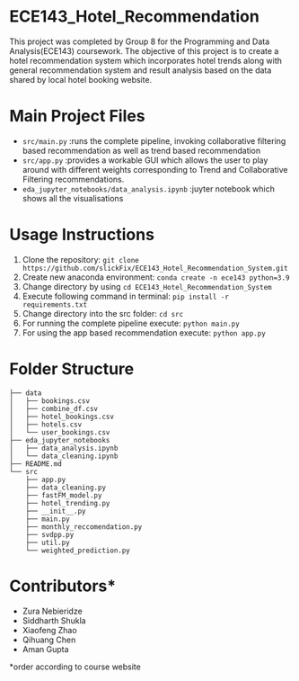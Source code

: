 # ECE143_Hotel_Recommendation

This project was completed by Group 8 for the Programming and Data Analysis(ECE143) coursework. The objective of this project is to create a hotel recommendation system which incorporates hotel trends along with general recommendation system and result analysis based on the data shared by local hotel booking website. 

# Main Project Files

* ```src/main.py``` :runs the complete pipeline, invoking collaborative filtering based recommendation as well as trend based recommendation
* ```src/app.py``` :provides a workable GUI which allows the user to play around with different weights corresponding to Trend and Collaborative Filtering recommendations.
* ```eda_jupyter_notebooks/data_analysis.ipynb``` :juyter notebook which shows all the visualisations

# Usage Instructions
1. Clone the repository: ```git clone https://github.com/slickFix/ECE143_Hotel_Recommendation_System.git```
2. Create new anaconda environment: ```conda create -n ece143 python=3.9```
3. Change directory by using ```cd ECE143_Hotel_Recommendation_System```
4. Execute following command in terminal: ```pip install -r requirements.txt```
5. Change directory into the src folder: ```cd src```
5. For running the complete pipeline execute: ```python main.py```
6. For using the app based recommendation execute: ```python app.py```

# Folder Structure
```
├── data
│   ├── bookings.csv
│   ├── combine_df.csv
│   ├── hotel_bookings.csv
│   ├── hotels.csv
│   └── user_bookings.csv
├── eda_jupyter_notebooks
│   ├── data_analysis.ipynb
│   └── data_cleaning.ipynb
├── README.md
└── src
    ├── app.py
    ├── data_cleaning.py
    ├── fastFM_model.py
    ├── hotel_trending.py
    ├── __init__.py
    ├── main.py
    ├── monthly_reccomendation.py
    ├── svdpp.py
    ├── util.py
    └── weighted_prediction.py
```

# Contributors*

* Zura Nebieridze
* Siddharth Shukla
* Xiaofeng Zhao
* Qihuang Chen
* Aman Gupta

*order according to course website
